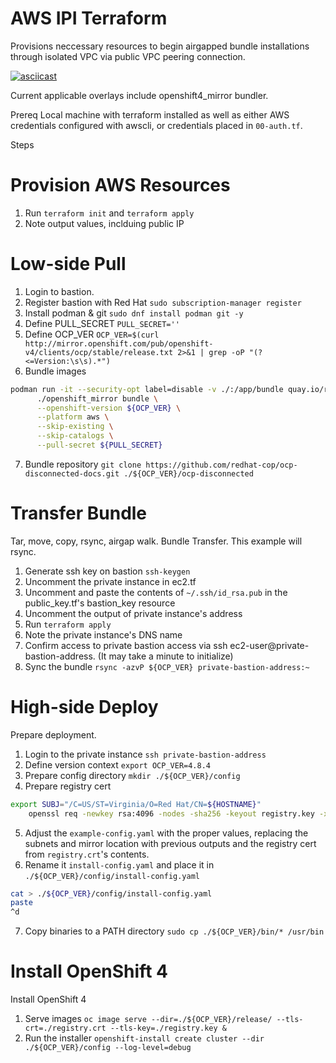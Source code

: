 # AWS IPI Terraform

Provisions neccessary resources to begin airgapped bundle installations through isolated VPC via public VPC peering connection.

[![asciicast](https://asciinema.org/a/7WK0adg1J9Q5rcqqdKJOpGt3t.svg)](https://asciinema.org/a/7WK0adg1J9Q5rcqqdKJOpGt3t)

Current applicable overlays include openshift4_mirror bundler. 

Prereq
Local machine with terraform installed as well as either AWS credentials configured with awscli, or credentials placed in `00-auth.tf`.

Steps

# Provision AWS Resources
1. Run `terraform init` and `terraform apply`
2. Note output values, inclduing public IP

# Low-side Pull 
1. Login to bastion.
2. Register bastion with Red Hat `sudo subscription-manager register`
3. Install podman & git `sudo dnf install podman git -y`
4. Define PULL_SECRET `PULL_SECRET=''` 
5. Define OCP_VER `OCP_VER=$(curl http://mirror.openshift.com/pub/openshift-v4/clients/ocp/stable/release.txt 2>&1 | grep -oP "(?<=Version:\s\s).*")`
6. Bundle images
```bash
podman run -it --security-opt label=disable -v ./:/app/bundle quay.io/redhatgov/openshift4_mirror:latest \
      ./openshift_mirror bundle \
      --openshift-version ${OCP_VER} \
      --platform aws \
      --skip-existing \
      --skip-catalogs \
      --pull-secret ${PULL_SECRET}
```
7. Bundle repository `git clone https://github.com/redhat-cop/ocp-disconnected-docs.git ./${OCP_VER}/ocp-disconnected`

# Transfer Bundle
Tar, move, copy, rsync, airgap walk. Bundle Transfer. This example will rsync.

1. Generate ssh key on bastion `ssh-keygen`
2. Uncomment the private instance in ec2.tf
3. Uncomment and paste the contents of `~/.ssh/id_rsa.pub` in the public_key.tf's bastion_key resource
4. Uncomment the output of private instance's address
5. Run `terraform apply`
6. Note the private instance's DNS name
7. Confirm access to private bastion access via ssh ec2-user@private-bastion-address. (It may take a minute to initialize)
8. Sync the bundle `rsync -azvP ${OCP_VER} private-bastion-address:~`

# High-side Deploy
Prepare deployment.
1. Login to the private instance `ssh private-bastion-address`
2. Define version context `export OCP_VER=4.8.4`
3. Prepare config directory `mkdir ./${OCP_VER}/config`
4. Prepare registry cert
```bash
export SUBJ="/C=US/ST=Virginia/O=Red Hat/CN=${HOSTNAME}"
    openssl req -newkey rsa:4096 -nodes -sha256 -keyout registry.key -x509 -days 365 -out registry.crt -subj "$SUBJ" -addext "subjectAltName = DNS:$HOSTNAME"
```
5. Adjust the `example-config.yaml` with the proper values, replacing the subnets and mirror location with previous outputs and the registry cert from `registry.crt`'s contents.
6. Rename it `install-config.yaml` and place it in `./${OCP_VER}/config/install-config.yaml`
```bash
cat > ./${OCP_VER}/config/install-config.yaml
paste
^d
```
7. Copy binaries to a PATH directory `sudo cp ./${OCP_VER}/bin/* /usr/bin`

# Install OpenShift 4
Install OpenShift 4
1. Serve images `oc image serve --dir=./${OCP_VER}/release/ --tls-crt=./registry.crt --tls-key=./registry.key &`
2. Run the installer `openshift-install create cluster --dir ./${OCP_VER}/config --log-level=debug`


